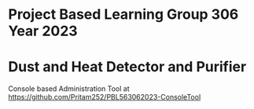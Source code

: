 # Project Based Learning Group 306 Year 2023
# Dust and Heat Detector and Purifier

Console based Administration Tool at
https://github.com/Pritam252/PBL563062023-ConsoleTool
